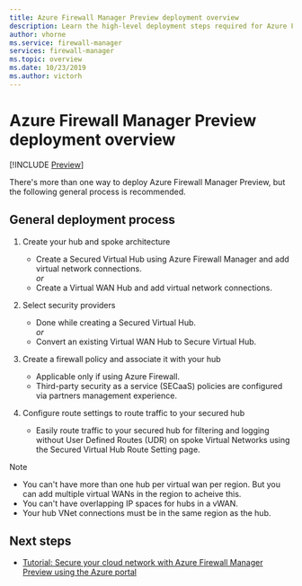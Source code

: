 ```yaml
---
title: Azure Firewall Manager Preview deployment overview
description: Learn the high-level deployment steps required for Azure Firewall Manager Preview
author: vhorne
ms.service: firewall-manager
services: firewall-manager
ms.topic: overview
ms.date: 10/23/2019
ms.author: victorh
---
```


# Azure Firewall Manager Preview deployment overview

[!INCLUDE [Preview](../../includes/firewall-manager-preview-notice.md)]

There's more than one way to deploy Azure Firewall Manager Preview, but the following general process is recommended.

## General deployment process

1. Create your hub and spoke architecture

   - Create a Secured Virtual Hub using Azure Firewall Manager and add virtual network connections.<br>*or*<br>
   - Create a Virtual WAN Hub and add virtual network connections.
2. Select security providers

   - Done while creating a Secured Virtual Hub.<br>*or*<br>
   - Convert an existing Virtual WAN Hub to Secure Virtual Hub.
3. Create a firewall policy and associate it with your hub

   - Applicable only if using Azure Firewall.
   - Third-party security as a service (SECaaS) policies are configured via partners management experience.
4. Configure route settings to route traffic to your secured hub

   - Easily route traffic to your secured hub for filtering and logging without User Defined Routes (UDR) on spoke Virtual Networks using the Secured Virtual Hub Route Setting page.

> [!NOTE]
> - You can't have more than one hub per virtual wan per region. But you can add multiple virtual WANs in the region to acheive this.
> - You can't have overlapping IP spaces for hubs in a vWAN.
> - Your hub VNet connections must be in the same region as the hub.

## Next steps

- [Tutorial: Secure your cloud network with Azure Firewall Manager Preview using the Azure portal](secure-cloud-network.md)
